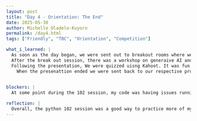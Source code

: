 ```yaml
---
layout: post
title: "Day 4 - Orientation: The End"
date: 2025-05-30
author: Michelle Oladele-Kuyoro
permalink: /day4.html
tags: ["Friendly", "TBC", "Orientation", "Competition"]

what_i_learned: |
  As soon as the day began, we were sent out to breakout rooms where we continued to learn about Python 102. My group and I worked on various exercises. We worked on labs to crate text files that would store weather logs for different cities by adding them to a dictionary. 
  After the break out session, there was a workshop on generaive AI and Large Langauge Models (LLM) led by Mr Tandjong. I learned about various LLM such as gpt-4 --used to power chat gpt, Gemini 2.5-- used to power gemini, and claude 3.5 -- for claude. I also learned that LLM aren't coded but trained to run on large sets of data such as wikipedia, academic papers, code, and many more. I also learned the difference between deep learning and machine learning.
  Following the presentation, We were quizzed uisng Kahoot. It was fun because it was like a friendly competition between py 101 and 102.  It was informative, engaging, and fun. We also used AI models to generate music and chats, and it was funny seeing the different things that generative AI can come up with on the spot.
    When the presenattion ended we were sent back to our respective project groups to play a gma eof 'Bot or Not', where we have to guess if the image was generative ai or not. Mr Tandjong as well as several of my peers, and I discussed how to tell the differece between ai generated media and real media so we know how to keep ourselves educated.

  
blockers: |
  At some point during the 102 session, my code was having issues running.

reflection: |
  Overall, the python 102 session was a good way to practice more of my coding, and the presesnce of my peers made it easier to understand what went wrong with my code. It was also unsettling to see how ai generated ccould be used and how dangerous it could be if not used appropriately. The game of Bot or Not made me question if some of the images i have seen were ai or no. This orientation period has opened my eye to new things and educated me on things i was not aware of previously.
---
```

